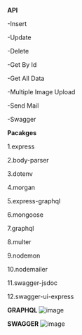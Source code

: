 **API**

-Insert 

-Update 

-Delete

-Get By Id

-Get All Data

-Multiple Image Upload

-Send Mail

-Swagger

**Pacakges**

1.express

2.body-parser

3.dotenv

4.morgan

5.express-graphql

6.mongoose

7.graphql

8.multer

9.nodemon

10.nodemailer

11.swagger-jsdoc

12.swagger-ui-express

**GRAPHQL**
![image](https://user-images.githubusercontent.com/43671273/161377815-8959faa1-fd47-492d-a78b-f8e3b8a7d8a1.png)

**SWAGGER**
![image](https://user-images.githubusercontent.com/43671273/161377839-4d931392-bb3b-4a37-a288-9099fea577f3.png)


